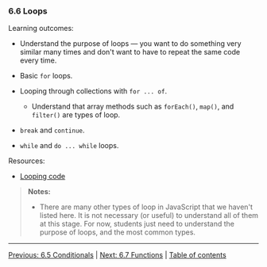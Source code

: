 ### 6.6 Loops

Learning outcomes:

- Understand the purpose of loops — you want to do something very similar many times and don't want to have to repeat the same code every time.

- Basic `for` loops.

- Looping through collections with `for ... of`.

  - Understand that array methods such as `forEach()`, `map()`, and `filter()` are types of loop.

- `break` and `continue`.

- `while` and `do ... while` loops.

Resources:

- [Looping code](https://developer.mozilla.org/docs/Learn/JavaScript/Building_blocks/Looping_code)

> **Notes:**
>
> - There are many other types of loop in JavaScript that we haven't listed here. It is not necessary (or useful) to understand all of them at this stage. For now, students just need to understand the purpose of loops, and the most common types.

---

[Previous: 6.5 Conditionals](/curriculum/2-core/3-scripting/6-05-conditionals.md) | [Next: 6.7 Functions](/curriculum/2-core/3-scripting/6-07-functions.md) | [Table of contents](/TOC.md)
